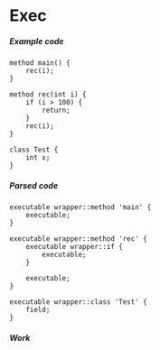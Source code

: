 # Exec

##### Example code
```
method main() {
    rec(i);
}

method rec(int i) {
    if (i > 100) {
        return;
    }
    rec(i);
}

class Test {
    int x;
}
```

##### Parsed code
```
executable wrapper::method 'main' {
    executable;
}

executable wrapper::method 'rec' {
    executable wrapper::if {
        executable;
    }

    executable;
}

executable wrapper::class 'Test' {
    field;
}
```

##### Work
```

```